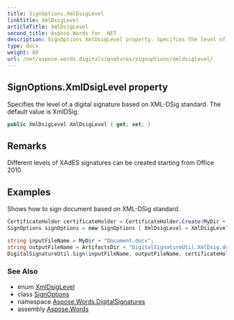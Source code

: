 ```yaml
---
title: SignOptions.XmlDsigLevel
linktitle: XmlDsigLevel
articleTitle: XmlDsigLevel
second_title: Aspose.Words for .NET
description: SignOptions XmlDsigLevel property. Specifies the level of a digital signature based on XMLDSig standard. The default value is XmlDSig in C#.
type: docs
weight: 80
url: /net/aspose.words.digitalsignatures/signoptions/xmldsiglevel/
---
```

## SignOptions.XmlDsigLevel property

Specifies the level of a digital signature based on XML-DSig standard. The default value is XmlDSig.

```csharp
public XmlDsigLevel XmlDsigLevel { get; set; }
```

## Remarks

Different levels of XAdES signatures can be created starting from Office 2010.

## Examples

Shows how to sign document based on XML-DSig standard.

```csharp
CertificateHolder certificateHolder = CertificateHolder.Create(MyDir + "morzal.pfx", "aw");
SignOptions signOptions = new SignOptions { XmlDsigLevel = XmlDsigLevel.XAdEsEpes };

string inputFileName = MyDir + "Document.docx";
string outputFileName = ArtifactsDir + "DigitalSignatureUtil.XmlDsig.docx";
DigitalSignatureUtil.Sign(inputFileName, outputFileName, certificateHolder, signOptions);
```

### See Also

* enum [XmlDsigLevel](../../xmldsiglevel/)
* class [SignOptions](../)
* namespace [Aspose.Words.DigitalSignatures](../../../aspose.words.digitalsignatures/)
* assembly [Aspose.Words](../../../)
